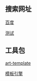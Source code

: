 ## 搜索网址
<div class="link-block">
  <a class="link-item" href="www.baidu.com" target="_blank">
    <p class="title">百度</p>
    <p class="intro">测试</p>
  </a>
</div>

## 工具包
<div class="link-block">
  <a class="link-item" href="http://aui.github.io/art-template/" target="_blank">
    <p class="title">art-template</p>
    <p class="intro">模板引擎</p>
  </a>
</div>